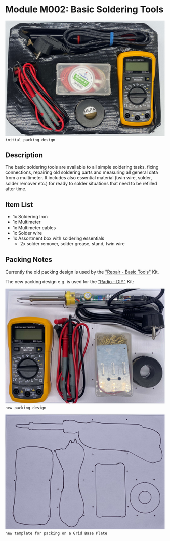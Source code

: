 # Module M002: Basic Soldering Tools

![](../assets/modules/M002-basic-soldering-tools-1_old.jpeg)
`initial packing design`


## Description
The basic soldering tools are available to all simple soldering tasks, fixing connections, repairing old soldering parts and measuring all general data from a multimeter. It includes also essential material (twin wire, solder, solder remover etc.) for ready to solder situations that need to be refilled after time.


## Item List
- 1x Soldering Iron
- 1x Multimeter
- 1x Multimeter cables
- 1x Solder wire
- 1x Assortment box with soldering essentials
  - 2x solder remover, solder grease, stand, twin wire


## Packing Notes
Currently the old packing design is used by the ["Repair - Basic Tools"](../KITS/Repair%20-%20Basic%20Tools.md) Kit.

The new packing design e.g. is used for the ["Radio - DIY"](../KITS/Radio%20-%20DIY.md) Kit:

![](../assets/modules/M002-basic-soldering-tools-1.jpeg)
`new packing design`

![](../assets/modules/M002-basic-soldering-tools-2.jpeg)
`new template for packing on a Grid Base Plate` 